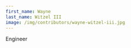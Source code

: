 ```yaml
---
first_name: Wayne
last_name: Witzel III
image: /img/contributors/wayne-witzel-iii.jpg
---
```

Engineer
